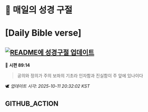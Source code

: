 # 🙏 매일의 성경 구절
# [Daily Bible verse]
## [![README에 성경구절 업데이트](https://github.com/DONGSUKA/first_test/actions/workflows/update-readme-bible.yml/badge.svg)](https://github.com/DONGSUKA/first_test/actions/workflows/update-readme-bible.yml)
<!-- START_BIBLE_VERSE -->
📖 **시편 89:14**
> 공의와 정의가 주의 보좌의 기초라 인자함과 진실함이 주 앞에 있나이다

🕊️ _업데이트 시각: 2025-10-11 20:32:02 KST_
  <!-- END_BIBLE_VERSE -->
## GITHUB_ACTION
